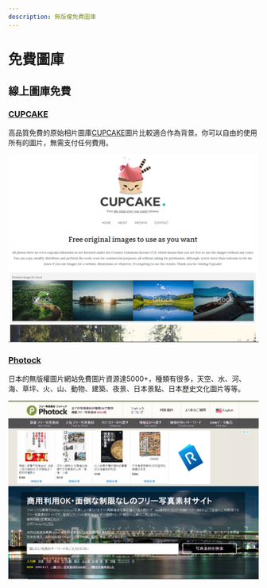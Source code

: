 ```yaml
---
description: 無版權免費圖庫
---
```


# 免費圖庫

## 線上圖庫免費

###  [CUPCAKE](http://cupcake.nilssonlee.se/)

高品質免費的原始相片圖庫[CUPCAKE](http://cupcake.nilssonlee.se/)圖片比較適合作為背景。你可以自由的使用所有的圖片，無需支付任何費用。

![](../.gitbook/assets/image%20%2829%29.png)

###  [Photock](https://www.photock.jp/)

日本的無版權圖片網站免費圖片資源達5000+，種類有很多，天空、水、河、海、草坪、火、山、動物、建築、夜景、日本景點、日本歷史文化圖片等等。

![](../.gitbook/assets/image%20%2844%29.png)



